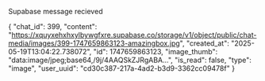 Supabase message recieved

{
"chat_id": 399,
"content": "https://xquyxehxhxylbywgfxre.supabase.co/storage/v1/object/public/chat-media/images/399-1747659863123-amazingbox.jpg",
"created_at": "2025-05-19T13:04:22.738072",
"id": 1747659863123,
"image_thumb": "data:image/jpeg;base64,/9j/4AAQSkZJRgABA...",
"is_read": false,
"type": "image",
"user_uuid": "cd30c387-217a-4ad2-b3d9-3362cc09478f"
}
